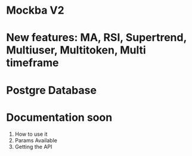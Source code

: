 # Mockba V2
# New features: MA, RSI, Supertrend, Multiuser, Multitoken, Multi timeframe
# Postgre Database
# Documentation soon

1. How to use it
2. Params Available
3. Getting the API
